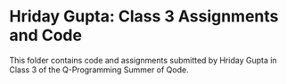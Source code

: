 # Hriday Gupta: Class 3 Assignments and Code
This folder contains code and assignments submitted by Hriday Gupta in Class 3 of the Q-Programming Summer of Qode.